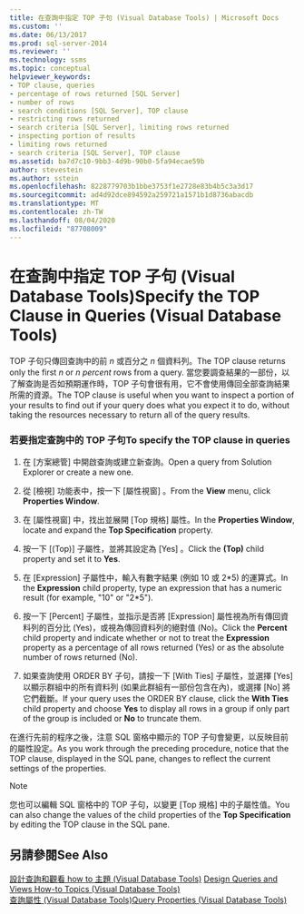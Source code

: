 ```yaml
---
title: 在查詢中指定 TOP 子句 (Visual Database Tools) | Microsoft Docs
ms.custom: ''
ms.date: 06/13/2017
ms.prod: sql-server-2014
ms.reviewer: ''
ms.technology: ssms
ms.topic: conceptual
helpviewer_keywords:
- TOP clause, queries
- percentage of rows returned [SQL Server]
- number of rows
- search conditions [SQL Server], TOP clause
- restricting rows returned
- search criteria [SQL Server], limiting rows returned
- inspecting portion of results
- limiting rows returned
- search criteria [SQL Server], TOP clause
ms.assetid: ba7d7c10-9bb3-4d9b-90b0-5fa94ecae59b
author: stevestein
ms.author: sstein
ms.openlocfilehash: 8228779703b1bbe3753f1e2728e83b4b5c3a3d17
ms.sourcegitcommit: ad4d92dce894592a259721a1571b1d8736abacdb
ms.translationtype: MT
ms.contentlocale: zh-TW
ms.lasthandoff: 08/04/2020
ms.locfileid: "87708009"
---
```

# <a name="specify-the-top-clause-in-queries-visual-database-tools"></a><span data-ttu-id="fafa6-102">在查詢中指定 TOP 子句 (Visual Database Tools)</span><span class="sxs-lookup"><span data-stu-id="fafa6-102">Specify the TOP Clause in Queries (Visual Database Tools)</span></span>
  <span data-ttu-id="fafa6-103">TOP 子句只傳回查詢中的前 *n* 或百分之 *n* 個資料列。</span><span class="sxs-lookup"><span data-stu-id="fafa6-103">The TOP clause returns only the first *n* or *n percent* rows from a query.</span></span> <span data-ttu-id="fafa6-104">當您要調查結果的一部份，以了解查詢是否如預期運作時，TOP 子句會很有用，它不會使用傳回全部查詢結果所需的資源。</span><span class="sxs-lookup"><span data-stu-id="fafa6-104">The TOP clause is useful when you want to inspect a portion of your results to find out if your query does what you expect it to do, without taking the resources necessary to return all of the query results.</span></span>  
  
### <a name="to-specify-the-top-clause-in-queries"></a><span data-ttu-id="fafa6-105">若要指定查詢中的 TOP 子句</span><span class="sxs-lookup"><span data-stu-id="fafa6-105">To specify the TOP clause in queries</span></span>  
  
1.  <span data-ttu-id="fafa6-106">在 [方案總管] 中開啟查詢或建立新查詢。</span><span class="sxs-lookup"><span data-stu-id="fafa6-106">Open a query from Solution Explorer or create a new one.</span></span>  
  
2.  <span data-ttu-id="fafa6-107">從 [檢視]  功能表中，按一下 [屬性視窗]  。</span><span class="sxs-lookup"><span data-stu-id="fafa6-107">From the **View** menu, click **Properties Window**.</span></span>  
  
3.  <span data-ttu-id="fafa6-108">在 [屬性視窗]  中，找出並展開 [Top 規格]  屬性。</span><span class="sxs-lookup"><span data-stu-id="fafa6-108">In the **Properties Window**, locate and expand the **Top Specification** property.</span></span>  
  
4.  <span data-ttu-id="fafa6-109">按一下 [(Top)]  子屬性，並將其設定為 [Yes]  。</span><span class="sxs-lookup"><span data-stu-id="fafa6-109">Click the **(Top)** child property and set it to **Yes**.</span></span>  
  
5.  <span data-ttu-id="fafa6-110">在 [Expression]  子屬性中，輸入有數字結果 (例如 10 或 2\*5) 的運算式。</span><span class="sxs-lookup"><span data-stu-id="fafa6-110">In the **Expression** child property, type an expression that has a numeric result (for example, "10" or "2\*5").</span></span>  
  
6.  <span data-ttu-id="fafa6-111">按一下 [Percent]  子屬性，並指示是否將 [Expression]  屬性視為所有傳回資料列的百分比 (Yes)，或視為傳回資料列的絕對值 (No)。</span><span class="sxs-lookup"><span data-stu-id="fafa6-111">Click the **Percent** child property and indicate whether or not to treat the **Expression** property as a percentage of all rows returned (Yes) or as the absolute number of rows returned (No).</span></span>  
  
7.  <span data-ttu-id="fafa6-112">如果查詢使用 ORDER BY 子句，請按一下 [With Ties]  子屬性，並選擇 [Yes]  以顯示群組中的所有資料列 (如果此群組有一部份包含在內)，或選擇 [No]  將它們截斷。</span><span class="sxs-lookup"><span data-stu-id="fafa6-112">If your query uses the ORDER BY clause, click the **With Ties** child property and choose **Yes** to display all rows in a group if only part of the group is included or **No** to truncate them.</span></span>  
  
 <span data-ttu-id="fafa6-113">在進行先前的程序之後，注意 SQL 窗格中顯示的 TOP 子句會變更，以反映目前的屬性設定。</span><span class="sxs-lookup"><span data-stu-id="fafa6-113">As you work through the preceding procedure, notice that the TOP clause, displayed in the SQL pane, changes to reflect the current settings of the properties.</span></span>  
  
> [!NOTE]  
>  <span data-ttu-id="fafa6-114">您也可以編輯 SQL 窗格中的 TOP 子句，以變更 [Top 規格]  中的子屬性值。</span><span class="sxs-lookup"><span data-stu-id="fafa6-114">You can also change the values of the child properties of the **Top Specification** by editing the TOP clause in the SQL pane.</span></span>  
  
## <a name="see-also"></a><span data-ttu-id="fafa6-115">另請參閱</span><span class="sxs-lookup"><span data-stu-id="fafa6-115">See Also</span></span>  
 <span data-ttu-id="fafa6-116">[設計查詢和觀看 how to 主題 &#40;Visual Database Tools&#41;](visual-database-tools.md) </span><span class="sxs-lookup"><span data-stu-id="fafa6-116">[Design Queries and Views How-to Topics &#40;Visual Database Tools&#41;](visual-database-tools.md) </span></span>  
 [<span data-ttu-id="fafa6-117">查詢屬性 &#40;Visual Database Tools&#41;</span><span class="sxs-lookup"><span data-stu-id="fafa6-117">Query Properties &#40;Visual Database Tools&#41;</span></span>](query-properties-visual-database-tools.md)  
  
  
